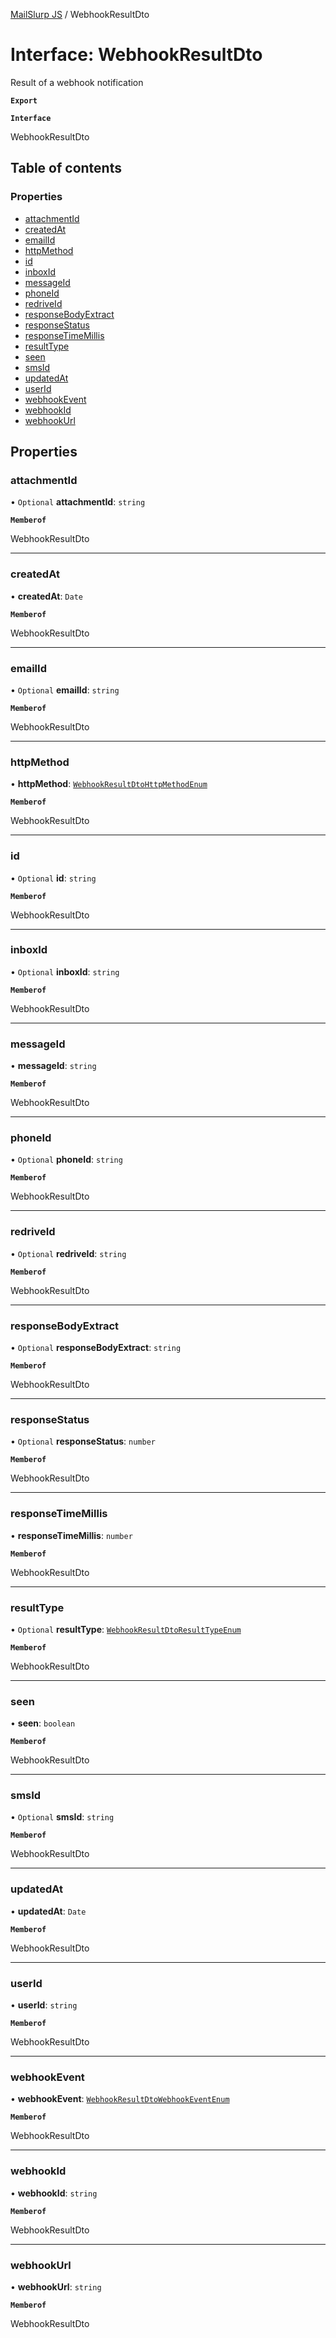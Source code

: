 [MailSlurp JS](../README.md) / WebhookResultDto

# Interface: WebhookResultDto

Result of a webhook notification

**`Export`**

**`Interface`**

WebhookResultDto

## Table of contents

### Properties

- [attachmentId](WebhookResultDto.md#attachmentid)
- [createdAt](WebhookResultDto.md#createdat)
- [emailId](WebhookResultDto.md#emailid)
- [httpMethod](WebhookResultDto.md#httpmethod)
- [id](WebhookResultDto.md#id)
- [inboxId](WebhookResultDto.md#inboxid)
- [messageId](WebhookResultDto.md#messageid)
- [phoneId](WebhookResultDto.md#phoneid)
- [redriveId](WebhookResultDto.md#redriveid)
- [responseBodyExtract](WebhookResultDto.md#responsebodyextract)
- [responseStatus](WebhookResultDto.md#responsestatus)
- [responseTimeMillis](WebhookResultDto.md#responsetimemillis)
- [resultType](WebhookResultDto.md#resulttype)
- [seen](WebhookResultDto.md#seen)
- [smsId](WebhookResultDto.md#smsid)
- [updatedAt](WebhookResultDto.md#updatedat)
- [userId](WebhookResultDto.md#userid)
- [webhookEvent](WebhookResultDto.md#webhookevent)
- [webhookId](WebhookResultDto.md#webhookid)
- [webhookUrl](WebhookResultDto.md#webhookurl)

## Properties

### attachmentId

• `Optional` **attachmentId**: `string`

**`Memberof`**

WebhookResultDto

___

### createdAt

• **createdAt**: `Date`

**`Memberof`**

WebhookResultDto

___

### emailId

• `Optional` **emailId**: `string`

**`Memberof`**

WebhookResultDto

___

### httpMethod

• **httpMethod**: [`WebhookResultDtoHttpMethodEnum`](../enums/WebhookResultDtoHttpMethodEnum.md)

**`Memberof`**

WebhookResultDto

___

### id

• `Optional` **id**: `string`

**`Memberof`**

WebhookResultDto

___

### inboxId

• `Optional` **inboxId**: `string`

**`Memberof`**

WebhookResultDto

___

### messageId

• **messageId**: `string`

**`Memberof`**

WebhookResultDto

___

### phoneId

• `Optional` **phoneId**: `string`

**`Memberof`**

WebhookResultDto

___

### redriveId

• `Optional` **redriveId**: `string`

**`Memberof`**

WebhookResultDto

___

### responseBodyExtract

• `Optional` **responseBodyExtract**: `string`

**`Memberof`**

WebhookResultDto

___

### responseStatus

• `Optional` **responseStatus**: `number`

**`Memberof`**

WebhookResultDto

___

### responseTimeMillis

• **responseTimeMillis**: `number`

**`Memberof`**

WebhookResultDto

___

### resultType

• `Optional` **resultType**: [`WebhookResultDtoResultTypeEnum`](../enums/WebhookResultDtoResultTypeEnum.md)

**`Memberof`**

WebhookResultDto

___

### seen

• **seen**: `boolean`

**`Memberof`**

WebhookResultDto

___

### smsId

• `Optional` **smsId**: `string`

**`Memberof`**

WebhookResultDto

___

### updatedAt

• **updatedAt**: `Date`

**`Memberof`**

WebhookResultDto

___

### userId

• **userId**: `string`

**`Memberof`**

WebhookResultDto

___

### webhookEvent

• **webhookEvent**: [`WebhookResultDtoWebhookEventEnum`](../enums/WebhookResultDtoWebhookEventEnum.md)

**`Memberof`**

WebhookResultDto

___

### webhookId

• **webhookId**: `string`

**`Memberof`**

WebhookResultDto

___

### webhookUrl

• **webhookUrl**: `string`

**`Memberof`**

WebhookResultDto
